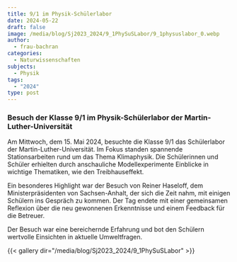 ```yaml
---
title: 9/1 im Physik-Schülerlabor
date: 2024-05-22
draft: false
image: /media/blog/Sj2023_2024/9_1PhySuSLabor/9_1physuslabor_0.webp
author:
  - frau-bachran
categories:
  - Naturwissenschaften
subjects:
  - Physik
tags:
  - "2024"
type: post
---
```

### Besuch der Klasse 9/1 im Physik-Schülerlabor der Martin-Luther-Universität

Am Mittwoch, dem 15. Mai 2024, besuchte die Klasse 9/1 das Schülerlabor der Martin-Luther-Universität. Im Fokus standen spannende Stationsarbeiten rund um das Thema Klimaphysik. Die Schülerinnen und Schüler erhielten durch anschauliche Modellexperimente Einblicke in wichtige Thematiken, wie den Treibhauseffekt.

Ein besonderes Highlight war der Besuch von Reiner Haseloff, dem Ministerpräsidenten von Sachsen-Anhalt, der sich die Zeit nahm, mit einigen Schülern ins Gespräch zu kommen. Der Tag endete mit einer gemeinsamen Reflexion über die neu gewonnenen Erkenntnisse und einem Feedback für die Betreuer.

Der Besuch war eine bereichernde Erfahrung und bot den Schülern wertvolle Einsichten in aktuelle Umweltfragen.



{{< gallery dir="/media/blog/Sj2023_2024/9_1PhySuSLabor" >}}


